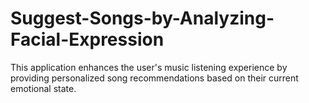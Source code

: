 # Suggest-Songs-by-Analyzing-Facial-Expression
This application enhances the user's music listening experience by providing personalized song recommendations based on their current emotional state.
